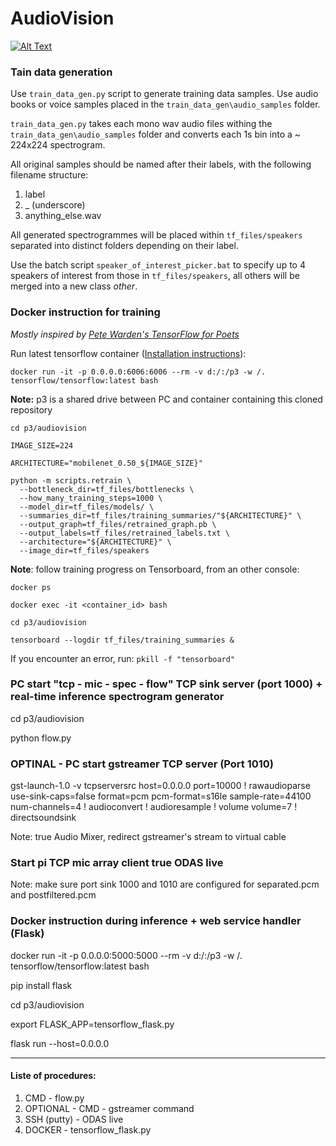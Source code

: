 # AudioVision

[![Alt Text](audiovision.gif)](https://youtu.be/pLerOFTmngQ)

### Tain data generation

Use `train_data_gen.py` script to generate training data samples. Use audio books or voice samples placed in the `train_data_gen\audio_samples` folder.

`train_data_gen.py` takes each mono wav audio files withing the `train_data_gen\audio_samples` folder and converts each 1s bin into a  ~ 224x224 spectrogram.

All original samples should be named after their labels, with the following filename structure:
1. label
2. _ (underscore)
3. anything_else.wav

All generated spectrogrammes will be placed within `tf_files/speakers` separated into distinct folders depending on their label.

Use the batch script `speaker_of_interest_picker.bat` to specify up to 4 speakers of interest from those in `tf_files/speakers`, all others will be merged into a new class *other*.


### Docker instruction for training
*Mostly inspired by [Pete Warden's TensorFlow for Poets](https://petewarden.com/2016/02/28/tensorflow-for-poets/)*

Run latest tensorflow container ([Installation instructions](https://www.tensorflow.org/install/docker)):

`docker run -it -p 0.0.0.0:6006:6006 --rm -v d:/:/p3 -w /. tensorflow/tensorflow:latest bash`

**Note:** p3 is a shared drive between PC and container containing this cloned repository 

```
cd p3/audiovision

IMAGE_SIZE=224

ARCHITECTURE="mobilenet_0.50_${IMAGE_SIZE}"

python -m scripts.retrain \
  --bottleneck_dir=tf_files/bottlenecks \
  --how_many_training_steps=1000 \
  --model_dir=tf_files/models/ \
  --summaries_dir=tf_files/training_summaries/"${ARCHITECTURE}" \
  --output_graph=tf_files/retrained_graph.pb \
  --output_labels=tf_files/retrained_labels.txt \
  --architecture="${ARCHITECTURE}" \
  --image_dir=tf_files/speakers
```
  
**Note**: follow training progress on Tensorboard, from an other console:
```
docker ps

docker exec -it <container_id> bash

cd p3/audiovision

tensorboard --logdir tf_files/training_summaries &
```

If you encounter an error, run: `pkill -f "tensorboard"`


### PC start "tcp - mic - spec - flow" TCP sink server (port 1000) + real-time inference spectrogram generator

cd p3/audiovision

python flow.py

### OPTINAL - PC start gstreamer TCP server (Port 1010)

gst-launch-1.0 -v tcpserversrc host=0.0.0.0 port=10000 ! rawaudioparse use-sink-caps=false format=pcm pcm-format=s16le sample-rate=44100 num-channels=4 ! audioconvert ! audioresample ! volume volume=7 ! directsoundsink

Note: true Audio Mixer, redirect gstreamer's stream to virtual cable


### Start pi TCP mic array client true ODAS live
Note: make sure port sink 1000 and 1010 are configured for separated.pcm and postfiltered.pcm 


### Docker instruction during inference + web service handler (Flask)

docker run -it -p 0.0.0.0:5000:5000 --rm -v d:/:/p3 -w /. tensorflow/tensorflow:latest bash

pip install flask

cd p3/audiovision

export FLASK_APP=tensorflow_flask.py

flask run --host=0.0.0.0


----------------------------------------
#### Liste of procedures:
1. CMD - flow.py
2. OPTIONAL - CMD - gstreamer command
3. SSH (putty) - ODAS live
4. DOCKER - tensorflow_flask.py